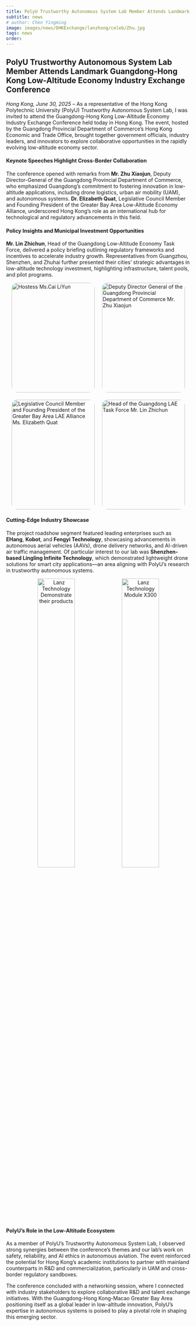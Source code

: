 ```yaml
---
title: PolyU Trustworthy Autonomous System Lab Member Attends Landmark Guangdong-Hong Kong Low-Altitude Economy Industry Exchange Conference
subtitle: news
# author: Chen Yingming
image: images/news/DHKExchange/lanzhong/celeb/Zhu.jpg
tags: news
order: 
---
```


##  PolyU Trustworthy Autonomous System Lab Member Attends Landmark Guangdong-Hong Kong Low-Altitude Economy Industry Exchange Conference

*Hong Kong, June 30, 2025* – As a representative of the Hong Kong Polytechnic University (PolyU) Trustworthy Autonomous System Lab, I was invited to attend the Guangdong-Hong Kong Low-Altitude Economy Industry Exchange Conference held today in Hong Kong. The event, hosted by the Guangdong Provincial Department of Commerce’s Hong Kong Economic and Trade Office, brought together government officials, industry leaders, and innovators to explore collaborative opportunities in the rapidly evolving low-altitude economy sector.

#### Keynote Speeches Highlight Cross-Border Collaboration
The conference opened with remarks from **Mr. Zhu Xiaojun**, Deputy Director-General of the Guangdong Provincial Department of Commerce, who emphasized Guangdong’s commitment to fostering innovation in low-altitude applications, including drone logistics, urban air mobility (UAM), and autonomous systems. **Dr. Elizabeth Quat**, Legislative Council Member and Founding President of the Greater Bay Area Low-Altitude Economy Alliance, underscored Hong Kong’s role as an international hub for technological and regulatory advancements in this field.

#### Policy Insights and Municipal Investment Opportunities
**Mr. Lin Zhichun**, Head of the Guangdong Low-Altitude Economy Task Force, delivered a policy briefing outlining regulatory frameworks and incentives to accelerate industry growth. Representatives from Guangzhou, Shenzhen, and Zhuhai further presented their cities’ strategic advantages in low-altitude technology investment, highlighting infrastructure, talent pools, and pilot programs.
<div style="display: flex; gap: 20px; justify-content: center; margin-bottom: 20px;">
  <div style="flex: 1; max-width: 45%; height: 300px; border-radius: 15px; overflow: hidden;">
    <img src="https://github.com/PolyU-TASLAB/polyu-taslab.github.io/raw/main/images/news/GDHKExchange/lanzhong/celeb/CaiLiYun.jpg" 
         alt="Hostess Ms.Cai LiYun" 
         style="width: 100%; height: 100%; object-fit: cover;">
  </div>
  <div style="flex: 1; max-width: 45%; height: 300px; border-radius: 15px; overflow: hidden;">
    <img src="https://github.com/PolyU-TASLAB/polyu-taslab.github.io/raw/main/images/news/DHKExchange/lanzhong/celeb/Zhu.jpg" 
         alt="Deputy Director General of the Guangdong Provincial Department of Commerce Mr. Zhu Xiaojun" 
         style="width: 100%; height: 100%; object-fit: cover;">
  </div>
</div>

<div style="display: flex; gap: 20px; justify-content: center; margin-bottom: 20px;">
  <div style="flex: 1; max-width: 45%; height: 300px; border-radius: 15px; overflow: hidden;">
    <img src="https://github.com/PolyU-TASLAB/polyu-taslab.github.io/raw/main/images/news/DHKExchange/lanzhong/celeb/Ge.jpg" 
         alt="Legislative Council Member and Founding President of the Greater Bay Area LAE Alliance Ms. Elizabeth Quat" 
         style="width: 100%; height: 100%; object-fit: cover;">
  </div>
  <div style="flex: 1; max-width: 45%; height: 300px; border-radius: 15px; overflow: hidden;">
    <img src="https://github.com/PolyU-TASLAB/polyu-taslab.github.io/raw/main/images/news/DHKExchange/lanzhong/celeb/Lin.jpg" 
         alt="Head of the Guangdong LAE Task Force Mr. Lin Zhichun" 
         style="width: 100%; height: 100%; object-fit: cover;">
  </div>
</div>

#### Cutting-Edge Industry Showcase
The project roadshow segment featured leading enterprises such as **EHang**, **Kobot**, and **Fengyi Technology**, showcasing advancements in autonomous aerial vehicles (AAVs), drone delivery networks, and AI-driven air traffic management. Of particular interest to our lab was **Shenzhen-based Lingling Infinite Technology**, which demonstrated lightweight drone solutions for smart city applications—an area aligning with PolyU’s research in trustworthy autonomous systems.

<div style="text-align: center; margin-bottom: 20px;">
  <img src="https://github.com/PolyU-TASLAB/polyu-taslab.github.io/raw/main/images/news/DHKExchange/lanzhong/Lanzhong1.jpg" alt="Lanz Technology Demonstrate their products" 
       style="width: 45%; height: auto; object-fit: cover; max-width: 850px; margin: 0 auto; border-radius: 15px;">
  <img src="https://github.com/PolyU-TASLAB/polyu-taslab.github.io/raw/main/images/news/DHKExchange/lanzhong/Lanzhong2.jpg" alt="Lanz Technology Module X300" 
       style="width: 45%; height: auto; object-fit: cover; border-radius: 15px;">
</div>

#### PolyU’s Role in the Low-Altitude Ecosystem
As a member of PolyU’s Trustworthy Autonomous System Lab, I observed strong synergies between the conference’s themes and our lab’s work on safety, reliability, and AI ethics in autonomous aviation. The event reinforced the potential for Hong Kong’s academic institutions to partner with mainland counterparts in R&D and commercialization, particularly in UAM and cross-border regulatory sandboxes.

The conference concluded with a networking session, where I connected with industry stakeholders to explore collaborative R&D and talent exchange initiatives. With the Guangdong-Hong Kong-Macao Greater Bay Area positioning itself as a global leader in low-altitude innovation, PolyU’s expertise in autonomous systems is poised to play a pivotal role in shaping this emerging sector.

